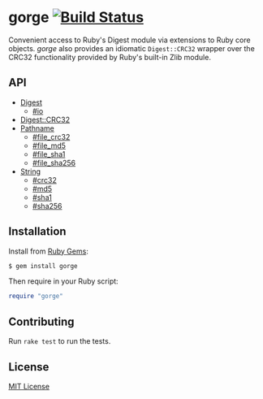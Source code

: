 # gorge [![Build Status](https://travis-ci.org/jonathanhefner/gorge.svg?branch=master)](https://travis-ci.org/jonathanhefner/gorge)

Convenient access to Ruby's Digest module via extensions to Ruby core
objects.  *gorge* also provides an idiomatic `Digest::CRC32` wrapper
over the CRC32 functionality provided by Ruby's built-in Zlib module.


## API

- [Digest](http://www.rubydoc.info/gems/gorge/Digest/Instance)
  - [#io](http://www.rubydoc.info/gems/gorge/Digest%2FInstance:io)
- [Digest::CRC32](http://www.rubydoc.info/gems/gorge/Digest/CRC32)
- [Pathname](http://www.rubydoc.info/gems/gorge/Pathname)
  - [#file_crc32](http://www.rubydoc.info/gems/gorge/Pathname:file_crc32)
  - [#file_md5](http://www.rubydoc.info/gems/gorge/Pathname:file_md5)
  - [#file_sha1](http://www.rubydoc.info/gems/gorge/Pathname:file_sha1)
  - [#file_sha256](http://www.rubydoc.info/gems/gorge/Pathname:file_sha256)
- [String](http://www.rubydoc.info/gems/gorge/String)
  - [#crc32](http://www.rubydoc.info/gems/gorge/String:crc32)
  - [#md5](http://www.rubydoc.info/gems/gorge/String:md5)
  - [#sha1](http://www.rubydoc.info/gems/gorge/String:sha1)
  - [#sha256](http://www.rubydoc.info/gems/gorge/String:sha256)


## Installation

Install from [Ruby Gems](https://rubygems.org/gems/gorge):

```bash
$ gem install gorge
```

Then require in your Ruby script:

```ruby
require "gorge"
```


## Contributing

Run `rake test` to run the tests.


## License

[MIT License](https://opensource.org/licenses/MIT)
